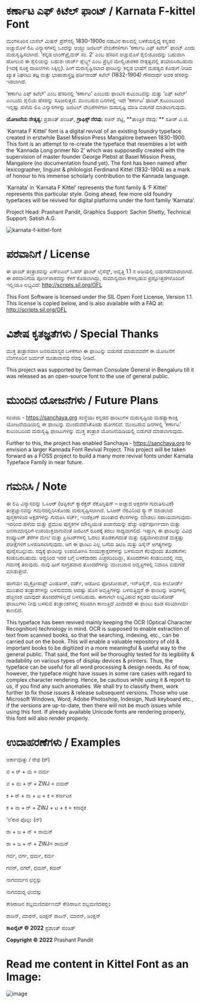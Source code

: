# ಕರ್ಣಾಟ ಎಫ್ ಕಿಟೆಲ್ ಫಾಂಟ್ / Karnata F-kittel Font

ಮಂಗಳೂರಿನ ಬಾಸೆಲ್ ಮಿಷನ್ ಪ್ರೆಸ್‍ನಲ್ಲಿ 1830-1900ರ ನಡುವಿನ ಕಾಲದಲ್ಲಿ ಬಳಕೆಯಲ್ಲಿದ್ದ ಕನ್ನಡದ ಅಚ್ಚುಮೊಳೆ ಲಿಪಿ ವಿನ್ಯಾಸಗಳಲ್ಲಿ ಒಂದನ್ನು ಆಯ್ದು ಡಿಜಿಟಲ್ ವೇದಿಕೆಗಳಿಗಾಗಿ ‘ಕರ್ಣಾಟ ಎಫ್ ಕಿಟೆಲ್’ ಫಾಂಟ್ ಎಂದು ಮರುಸೃಷ್ಟಿಸಲಾಗಿದೆ. ‘ಕನ್ನಡ ಲಾಂಗ್‍ಪ್ರೈಮರ್ ಸಂ. 2’ ಎಂಬ ಹೆಸರಿನ ಅಚ್ಚುಮೊಳೆ ಶೈಲಿಯೊಂದನ್ನು ಬಹುವಾಗಿ ಹೋಲುವ ಈ ಶೈಲಿಯನ್ನು ಬಹುಶಃ ಜಾರ್ಜ್ ಪ್ಲೆಬ್ಸ್ಟ್ ಎಂಬ ಪ್ರೆಸ್ಸಿನ ಮೇಲ್ವಿಚಾರಕರ ನೇತೃತ್ವದಲ್ಲಿ ತಯಾರಿಸಿರಬಹುದು (ಇದಕ್ಕೆ ಸೂಕ್ತ ದಾಖಲೆಗಳು ಸಿಕ್ಕಿಲ್ಲ). ಹೀಗೆ ಮರುಸೃಷ್ಟಿಸಲಾದ ಫಾಂಟನ್ನು ಕನ್ನಡ ಭಾಷೆಗೆ ಮಹತ್ವದ ಕೊಡುಗೆ ನೀಡಿದ ಖ್ಯಾತ ನಿಘಂಟು ತಜ್ಞ ಮತ್ತು ಭಾಷಾಶಾಸ್ತ್ರಜ್ಞ ಫರ್ಡಿನಾಂಡ್ ಕಿಟೆಲ್ (1832-1904) ಗೌರವಾರ್ಥ ಅವರ ಹೆಸರನ್ನು ಇಡಲಾಗಿದೆ.

‘ಕರ್ಣಾಟ ಎಫ್ ಕಿಟೆಲ್’ ಎಂಬ ಹೆಸರಿನಲ್ಲಿ ‘ಕರ್ಣಾಟ’ ಎಂಬುದು ಫಾಂಟಿನ ಕುಟುಂಬವನ್ನು ಮತ್ತು ‘ಎಫ್ ಕಿಟೆಲ್’ ಎಂಬುದು ಶೈಲಿಯ ಹೆಸರನ್ನು ಸೂಚಿಸುತ್ತದೆ. ಮುಂಬರುವ ದಿನಗಳಲ್ಲಿ ಇದೇ ‘ಕರ್ಣಾಟ’ ಫಾಂಟ್ ಕುಟುಂಬದಿಂದ ಇನ್ನಷ್ಟು ಹಳೆಯ ಲಿಪಿ ವಿನ್ಯಾಸಗಳನ್ನು ಡಿಜಿಟಲ್ ವೇದಿಕೆಗಳಿಗಾಗಿ ಮರುಸೃಷ್ಟಿ ಮಾಡಿ ಬಿಡುಗಡೆ ಮಾಡಲಾಗುವುದು.

**ಯೋಜನೆಯ ನೇತೃತ್ವ:** ಪ್ರಶಾಂತ್ ಪಂಡಿತ್, **ಗ್ರಾಫಿಕ್ಸ್ ನೆರವು:** ಸಚಿನ್ ಶೆಟ್ಟಿ, **ತಾಂತ್ರಿಕ ನೆರವು: ** ಸತೀಶ್ ಎ.ಜಿ.

‘Karnata F Kittel’ font is a digital revival of an existing foundry typeface created in erstwhile Basel Mission Press Mangalore between 1830-1900. This font is an attempt to re-create the typeface that resembles a lot with the ‘Kannada Long primer No 2’ which was supposedly created with the supervision of master founder George Plebst at Basel Mission Press, Mangalore (no documentation found yet). The font has been named after lexicographer, linguist & philologist Ferdinand Kittel (1832-1904) as a mark of honour to his immense scholarly contribution to the Kannada language.

‘Karnata’ in ‘Karnata F Kittel’ represents the font family & ‘F Kittel’ represents this particular style. Going ahead, few more old foundry typefaces will be revived for digital platforms under the font family ‘Karnata’.

Project Head: Prashant Pandit, Graphics Support: Sachin Shetty, Technical Support: Satish A.G.

![karnata-f-kittel-font](https://user-images.githubusercontent.com/115216/201533413-fd41b1c6-81c3-484d-b5d3-27395bb2c1d9.jpeg)

# ಪರವಾನಿಗೆ / License

ಈ ಫಾಂಟ್ ತಂತ್ರಾಶವನ್ನು ಎಸ್ಐಎಲ್ ಓಪನ್ ಫಾಂಟ್ ಲೈಸೆನ್ಸ್, ಆವೃತ್ತಿ 1.1 ನ ಅಡಿಯಲ್ಲಿ ಬಿಡುಗಡೆಮಾಡಲಾಗಿದೆ. ಈ ಪರವಾನಿಗೆಯ ಪೂರ್ಣಪಾಠವನ್ನು ಕೆಳಗೆ ಕೊಡಲಾಗಿದ್ದು, ಸಾಮಾನ್ಯವಾಗಿ ಕೇಳಲ್ಪಡುವ ಪ್ರಶ್ನೋತ್ತರಗಳೊಂದಿಗೆ ಇಲ್ಲಿಯೂ ಲಭ್ಯವಿದೆ: http://scripts.sil.org/OFL

This Font Software is licensed under the SIL Open Font License, Version 1.1. This license is copied below, and is also available with a FAQ at: http://scripts.sil.org/OFL

# ವಿಶೇಷ ಕೃತಜ್ಞತೆಗಳು / Special Thanks

ಮುಕ್ತ ತಂತ್ರಾಶವಾಗಿ ಜನಸಾಮಾನ್ಯರ ಬಳಕೆಗಾಗಿ ಈ ಫಾಂಟನ್ನು ಬಿಡುಗಡೆ ಮಾಡುವವರೆಗೆ ಈ ಯೋಜನೆಗೆ ಬೆಂಗಳೂರಿನ ಜರ್ಮನ್ ದೂತಾವಾಸವು ನೆರವು ನೀಡಿದೆ.

This project was supported by German Consulate General in Bengaluru till it was released as an open-source font to the use of general public.

# ಮುಂದಿನ ಯೋಜನೆಗಳು / Future Plans

ಸಂಚಯ - https://sanchaya.org ಸಂಸ್ಥೆಯು ಕನ್ನಡದ ಫಾಂಟುಗಳ ಮರುಸೃಷ್ಟಿಯ ಮಹತ್ವಾಕಾಂಕ್ಷಿ ಯೋಜನೆಯಡಿಯಲ್ಲಿ ಈ ಫಾಂಟನ್ನು ಮುಂದುವರೆಸಿಕೊಂಡು ಹೋಗಲಿದೆ. ಮುಂಬರುವ ದಿನಗಳಲ್ಲಿ ‘ಕರ್ಣಾಟ’ ಕುಟುಂಬದಿಂದ ಮರುಸೃಷ್ಟಿ ಫಾಂಟುಗಳನ್ನು ಮುಕ್ತ ತಂತ್ರಾಶ ಯೋಜನೆಯಡಿಯಲ್ಲಿ ಬಿಡುಗಡೆ ಮಾಡಲಾಗುವುದು.

Further to this, the project has enabled Sanchaya - https://sanchaya.org to envision a larger Kannada Font Revival Project. This project will be taken forward as a FOSS project to build a many more revival fonts under Karnata Typeface Family in near future.

# ಗಮನಿಸಿ / Note

ಈ ಲಿಪಿ ವಿನ್ಯಾಸವನ್ನು ಓಸಿಆರ್ (ಆಪ್ಟಿಕಲ್ ಕ್ಯಾರೆಕ್ಟರ್ ರೆಕೊಗ್ನಿಷನ್ – ಅಚ್ಚಾದ ಅಕ್ಷರಗಳ ಗುರುತಿಸುವಿಕೆ) ತಂತ್ರಜ್ಞಾನವನ್ನು ಗಮನದಲ್ಲಿರಿಸಿಕೊಂಡು ಮರುಸೃಷ್ಟಿಸಲಾಗಿದೆ. ಓಸಿಆರ್ ನೆರವಿನಿಂದ ಸ್ಕ್ಯಾನ್ ಮಾಡಲಾದ ಪುಸ್ತಕಗಳಿಂದ ಅಕ್ಷರಗಳನ್ನು ಗುರುತಿಸಿ ಸರ್ಚ್, ಇಂಡೆಕ್ಸಿಂಗ್ ಮುಂತಾದ ಕೆಲಸಗಳನ್ನು ಮಾಡಲು ಸಹಾಯವಾಗುವುದು. ಇದರಿಂದ ಹಳೆಯ ಮತ್ತು ಪ್ರಮುಖ ಪುಸ್ತಕಗಳ ಮೌಲ್ಯಯುತ ಖಜಾನೆಯನ್ನು ಹೆಚ್ಚು ಅರ್ಥಪೂರ್ಣವಾಗಿ ಮತ್ತು ಜನಸಾಮಾನ್ಯರಿಗೆ ಉಪಯುಕ್ತವಾಗುವಂತೆ ಡಿಜಿಟಲ್ ರೂಪಕ್ಕೆ ತರಲು ಸಾಧ್ಯವಾಗಲಿದೆ. ಇಷ್ಟಾಗಿ, ಈ ಫಾಂಟನ್ನು ವಿವಿಧ ಕಂಪ್ಯೂಟರ್ ತೆರೆಗಳ ಮೇಲೆ ಮತ್ತು ಪ್ರಿಂಟರ್‌ಗಳಲ್ಲಿ ಓದಲು ತೊಡಕಾಗದಂತೆ ಮತ್ತು ಸ್ಪಷ್ಟವಾಗಿರುವಂತೆ ಮತ್ತಷ್ಟು ಪರೀಕ್ಷೆಗಳಿಗೆ ಒಳಪಡಿಸಲಾಗುವುದು. ಆಗ ಈ ಫಾಂಟು ಎಲ್ಲ ಬಗೆಯ ಡಿಟಿಪಿ ಮತ್ತು ಡಿಸೈನ್ ಅಗತ್ಯಗಳನ್ನು ಪೂರೈಸಬಲ್ಲುದು. ಸದ್ಯಕ್ಕೆ ಫಾಂಟನ್ನು ಉಪಯೋಗಿಸಿ ಸಂಯುಕ್ತಾಕ್ಷರಗಳನ್ನು ಬಳಸುವಾಗ ಕೆಲವೊಂದು ತೊಡಕುಗಳು ಕಂಡುಬರಬಹುದು. ಆದ್ದರಿಂದ ಇದರ ಬಗ್ಗೆ ಬಳಕೆದಾರರು ಎಚ್ಚರದಿಂದಿದ್ದು, ತೊಂದರೆಗಳು ಕಂಡುಬಂದಲ್ಲಿ ನಮ್ಮ ಗಮನಕ್ಕೆ ತರುವುದು. ನಾವು ಹೀಗೆ ಸಂಗ್ರಹವಾದ ತೊಂದರೆಗಳನ್ನು ಮುಂಬರುವ ಆವೃತ್ತಿಗಳಲ್ಲಿ ನಿವಾರಿಸಿ ಬಿಡುಗಡೆ ಮಾಡುತ್ತೇವೆ.

ಹಾಗೆಯೇ ಮೈಕ್ರೋಸಾಫ್ಟ್ ವಿಂಡೋಸ್, ವರ್ಡ್, ಅಡೋಬಿ ಫೋಟೋಶಾಪ್, ಇನ್‌ಡಿಸೈನ್, ನುಡಿ ಕೀಬೋರ್ಡ್ ಮುಂತಾದ ತಂತ್ರಾಶಗಳನ್ನು ಬಳಸುವವರು ಆದಷ್ಟು ಹೊಸ ಆವೃತ್ತಿಗಳನ್ನು ಬಳಸುತ್ತಿದ್ದರೆ ಈ ಫಾಂಟನ್ನು ಅವುಗಳಲ್ಲಿ ಹೆಚ್ಚಿನಂಶ ಯಾವುದೇ ತೊಂದರೆಗಳಿಲ್ಲದೆ ಬಳಸಬಹುದು. ಈಗಾಗಲೇ ಲಭ್ಯವಿರುವ ಕನ್ನಡದ ಯುನಿಕೋಡ್ ಫಾಂಟುಗಳು ನೀವು ಬಳಸುವ ತಂತ್ರಾಂಶಗಳಲ್ಲಿ ಸರಿಯಾಗಿ ಕಾಣುತ್ತಿದೆ ಎಂದಾದರೆ ಈ ಫಾಂಟು ಕೂಡ ಸರಿಯಾಗಿಯೇ ಕಾಣಲಿದೆ.

This typeface has been revived mainly keeping the OCR (Optical Character Recognition) technology in mind. OCR is supposed to enable extraction of text from scanned books, so that the searching, indexing, etc., can be carried out on the book. This will enable a valuable repository of old & important books to be digitized in a more meaningful & useful way to the general public. That said, the font will be thoroughly tested for its legibility & readability on various types of display devices & printers. Thus, the typeface can be useful for all word processing & design needs. As of now, however, the typeface might have issues in some rare cases with regard to complex character rendering. Hence, be cautious while using it & report to us, if you find any such anomalies. We shall try to classify them, work further to fix those issues & release subsequent versions.
Those who use Microsoft Windows, Word, Adobe Photoshop, Indesign, Nudi keyboard etc., if the versions are up-to-date, then there will not be much issues while using this font. If already available Unicode fonts are rendering properly, this font will also render properly.

# ಉದಾಹರಣೆಗಳು / Examples

ಅರ್ಕಾವೊತ್ತು / ರೇಫ (ರ್‍)

ವ + ರ್ + ಮ = ವರ್ಮ

ವ + ಮ + ರ್ + ZWJ = ವಮರ್‍


ಕ + ರ್ + ನಾ + ಟ + ಕ = ಕರ್ನಾಟಕ

ಕ + ನಾ + ರ್ + ZWJ + ಟ +  ಕ = ಕನಾರ್‍ಟಕ


‘ನ’ಕಾರ ಪೊಲ್ಲು (ನ್‍)


ರಾ + ಜ + ನ್ = ರಾಮನ್

ರಾ + ಜ + ನ್ + ZWJ= ರಾಮನ್‍


ಗರ್ವ, ವರ್ಗ, ಧರ್ಮ, ಕರ್ಮ

ಗವರ್‍, ವಗರ್‍, ಧಮರ್‍, ಕಮರ್‍


ನಾಗವರ್ಮನ ಛನ್ದಸ್ಸು

ನಾಗವಮರ್‍ನ ಛಂದಸ್ಸು

ಕೇಶಿರಾಜನ ಶಬ್ದಮಣಿದರ್ಪಣಮ್
ಕೇಶಿರಾಜನ ಶಬ್ದಮಣಿದಪರ್‍ಣಂ

ರಾಜನ್, ಮಾರನ್, ಜಂಕ್ಷನ್
ರಾಜನ್‍, ಮಾರನ್‍, ಜಂಕ್ಷನ್‍

**ಕಾಪಿರೈಟ್ © 2022** ಪ್ರಶಾಂತ್ ಪಂಡಿತ್

**Copyright © 2022** Prashant Pandit

# Read me content in Kittel Font as an Image:

![image](https://user-images.githubusercontent.com/115216/202381210-2c0d2d60-5f23-494d-989f-267ed7e97e5f.png)




